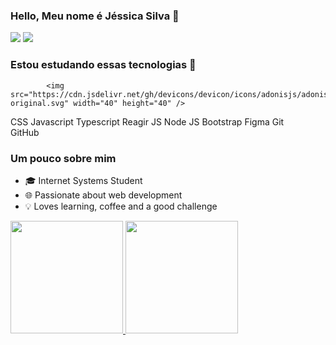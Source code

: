 ### Hello, Meu nome é Jéssica Silva 👋 
<div>
<a href = "mailto:jessicasilv3@gmail.com"><img src="https://img.shields.io/badge/Gmail-D14836?style=for-the-badge&logo=gmail&logoColor=white" target="_blank"></a>
<a href="https://www.linkedin.com/in/jessica-silva-developer" target="_blank"><img src="https://img.shields.io/badge/-LinkedIn-%230077B5?style=for-the-badge&logo=linkedin&logoColor=white" target="_blank"></a>   
</div>

### Estou estudando essas tecnologias 🚀

            <img src="https://cdn.jsdelivr.net/gh/devicons/devicon/icons/adonisjs/adonisjs-original.svg" width="40" height="40" />
   
          
CSS <i class="devicon-css3-plain-wordmark colored"></i>
Javascript <i class="devicon-javascript-plain colored"></i>
Typescript <i class="devicon-typescript-plain colored"></i>
Reagir JS <i class="devicon-react-original-wordmark colored"></i>
Node JS <i class="devicon-nodejs-plain colored"></i>
Bootstrap <i class="devicon-bootstrap-plain-wordmark colored"></i>
Figma <i class="devicon-figma-plain colored"></i>
Git<i class="devicon-git-plain-wordmark colored"></i>      
GitHub <i class="devicon-github-original-wordmark colored"></i>
          
          
          
### Um pouco sobre mim     
- 🎓 Internet Systems Student
- 🌐 Passionate about web development
- 💡 Loves learning, coffee and a good challenge

<div>
<a href="https://github.com/jessicasilvagermano">
<img height="180em" src="https://github-readme-stats.vercel.app/api/top-langs/?jessicasilvagermano&layout=compact&langs_count=7&theme=dracula"/>
<img height="180em" src="https://github-readme-stats.vercel.app/api?username=jessicasilvagermano&show_icons=true&theme=dracula&include_all_commits=true&count_private=true"/>
</div>
